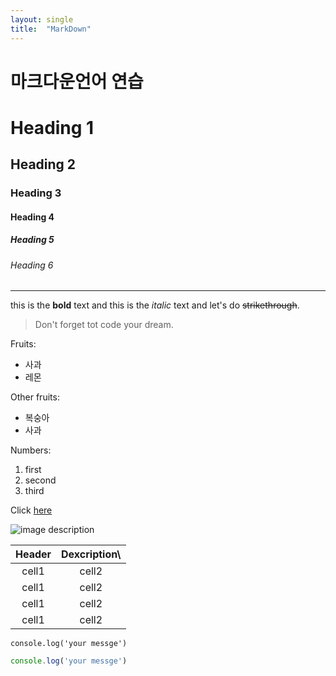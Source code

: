 ```yaml
---
layout: single
title:  "MarkDown"
---
```

# 마크다운언어 연습


<!-- Heading -->
# Heading 1
## Heading 2
### Heading 3
#### Heading 4
##### Heading 5
###### Heading 6

<!-- Line -->
----------------------------------

<!-- Text attributes -->
this is the **bold** text and this is the *italic* text and let's do ~~strikethrough~~.

<!-- Quote -->
> Don't forget tot code your dream.

<!-- Bullet list -->
Fruits:
* 사과
* 레몬

Other fruits:
- 복숭아
- 사과

<!-- Numbered list -->
Numbers:
1. first
2. second
3. third

<!-- Link -->
Click [here](https://www.youtube.com/watch?v=kMEb_BzyUqk)

<!-- Image -->
![image description](https://user-images.githubusercontent.com/79849659/226180767-fbf81498-8391-472e-be85-1d84b928cd3a.jpg)

<!-- Table -->
|Header|Dexcription\
|:--:|:--:|
|cell1|cell2|
|cell1|cell2|
|cell1|cell2|
|cell1|cell2|

<!-- Code -->
`console.log('your messge')`

```js
console.log('your messge')
```
